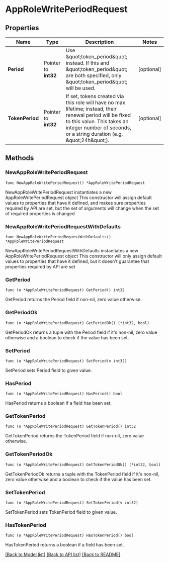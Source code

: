 # AppRoleWritePeriodRequest


## Properties

Name | Type | Description | Notes
------------ | ------------- | ------------- | -------------
**Period** | Pointer to **int32** | Use \&quot;token_period\&quot; instead. If this and \&quot;token_period\&quot; are both specified, only \&quot;token_period\&quot; will be used. | [optional] 
**TokenPeriod** | Pointer to **int32** | If set, tokens created via this role will have no max lifetime; instead, their renewal period will be fixed to this value. This takes an integer number of seconds, or a string duration (e.g. \&quot;24h\&quot;). | [optional] 



## Methods


### NewAppRoleWritePeriodRequest

`func NewAppRoleWritePeriodRequest() *AppRoleWritePeriodRequest`

NewAppRoleWritePeriodRequest instantiates a new AppRoleWritePeriodRequest object
This constructor will assign default values to properties that have it defined,
and makes sure properties required by API are set, but the set of arguments
will change when the set of required properties is changed

### NewAppRoleWritePeriodRequestWithDefaults

`func NewAppRoleWritePeriodRequestWithDefaults() *AppRoleWritePeriodRequest`

NewAppRoleWritePeriodRequestWithDefaults instantiates a new AppRoleWritePeriodRequest object
This constructor will only assign default values to properties that have it defined,
but it doesn't guarantee that properties required by API are set


### GetPeriod

`func (o *AppRoleWritePeriodRequest) GetPeriod() int32`

GetPeriod returns the Period field if non-nil, zero value otherwise.

### GetPeriodOk

`func (o *AppRoleWritePeriodRequest) GetPeriodOk() (*int32, bool)`

GetPeriodOk returns a tuple with the Period field if it's non-nil, zero value otherwise
and a boolean to check if the value has been set.

### SetPeriod

`func (o *AppRoleWritePeriodRequest) SetPeriod(v int32)`

SetPeriod sets Period field to given value.


### HasPeriod

`func (o *AppRoleWritePeriodRequest) HasPeriod() bool`

HasPeriod returns a boolean if a field has been set.




### GetTokenPeriod

`func (o *AppRoleWritePeriodRequest) GetTokenPeriod() int32`

GetTokenPeriod returns the TokenPeriod field if non-nil, zero value otherwise.

### GetTokenPeriodOk

`func (o *AppRoleWritePeriodRequest) GetTokenPeriodOk() (*int32, bool)`

GetTokenPeriodOk returns a tuple with the TokenPeriod field if it's non-nil, zero value otherwise
and a boolean to check if the value has been set.

### SetTokenPeriod

`func (o *AppRoleWritePeriodRequest) SetTokenPeriod(v int32)`

SetTokenPeriod sets TokenPeriod field to given value.


### HasTokenPeriod

`func (o *AppRoleWritePeriodRequest) HasTokenPeriod() bool`

HasTokenPeriod returns a boolean if a field has been set.









[[Back to Model list]](../README.md#documentation-for-models) [[Back to API list]](../README.md#documentation-for-api-endpoints) [[Back to README]](../README.md)


